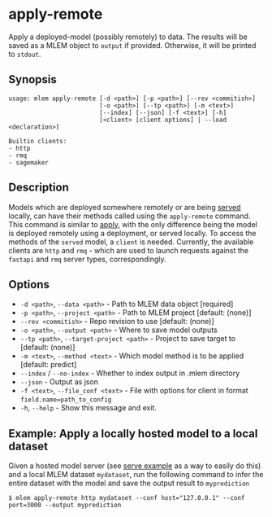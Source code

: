 # apply-remote

Apply a deployed-model (possibly remotely) to data. The results will be saved as
a MLEM object to `output` if provided. Otherwise, it will be printed to
`stdout`.

## Synopsis

```usage
usage: mlem apply-remote [-d <path>] [-p <path>] [--rev <commitish>]
                         [-o <path>] [--tp <path>] [-m <text>]
                         [--index] [--json] [-f <text>] [-h]
                         [<client> [client options] | --load <declaration>]

Builtin clients:
- http
- rmq
- sagemaker
```

## Description

Models which are deployed somewhere remotely or are being
[served](/doc/get-started/serving) locally, can have their methods called using
the `apply-remote` command. This command is similar to
[apply](/doc/command-reference/apply), with the only difference being the model
is deployed remotely using a deployment, or served locally. To access the
methods of the `served` model, a `client` is needed. Currently, the available
clients are `http` and `rmq` - which are used to launch requests against the
`fastapi` and `rmq` server types, correspondingly.

## Options

- `-d <path>`, `--data <path>` - Path to MLEM data object [required]
- `-p <path>`, `--project <path>` - Path to MLEM project [default: (none)]
- `--rev <commitish>` - Repo revision to use [default: (none)]
- `-o <path>`, `--output <path>` - Where to save model outputs
- `--tp <path>`, `--target-project <path>` - Project to save target to [default:
  (none)]
- `-m <text>`, `--method <text>` - Which model method is to be applied [default:
  predict]
- `--index` / `--no-index` - Whether to index output in .mlem directory
- `--json` - Output as json
- `-f <text>`, `--file_conf <text>` - File with options for client in format
  `field.name=path_to_config`
- `-h`, `--help` - Show this message and exit.

## Example: Apply a locally hosted model to a local dataset

Given a hosted model server (see
[serve example](/doc/command-reference/serve#examples) as a way to easily do
this) and a local MLEM dataset `mydataset`, run the following command to infer
the entire dataset with the model and save the output result to `myprediction`

```cli
$ mlem apply-remote http mydataset --conf host="127.0.0.1" --conf port=3000 --output myprediction
```
